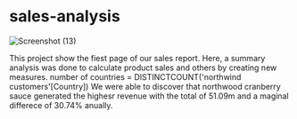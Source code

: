 # sales-analysis

![Screenshot (13)](https://github.com/user-attachments/assets/592f4bbf-d8a5-43f9-bc46-f57f79cea8a6)

This project show the fiest page of our sales report. 
Here, a summary analysis was done to calculate product sales and others by creating new measures.
number of countries = DISTINCTCOUNT('northwind customers'[Country])
We were able to discover that northwood cranberry sauce generated the highesr revenue with the total of 51.09m and a maginal differece of 30.74% anually.
